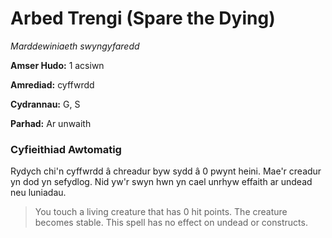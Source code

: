 # Arbed Trengi (Spare the Dying)

*Marddewiniaeth swyngyfaredd*

**Amser Hudo:** 1 acsiwn

**Amrediad:** cyffwrdd

**Cydrannau:** G, S

**Parhad:** Ar unwaith

### Cyfieithiad Awtomatig

Rydych chi'n cyffwrdd â chreadur byw sydd â 0 pwynt heini. Mae'r creadur yn dod yn sefydlog. Nid yw'r swyn hwn yn cael unrhyw effaith ar undead neu luniadau.

>  You touch a living creature that has 0 hit points. The creature becomes stable. This spell has no effect on undead or constructs.